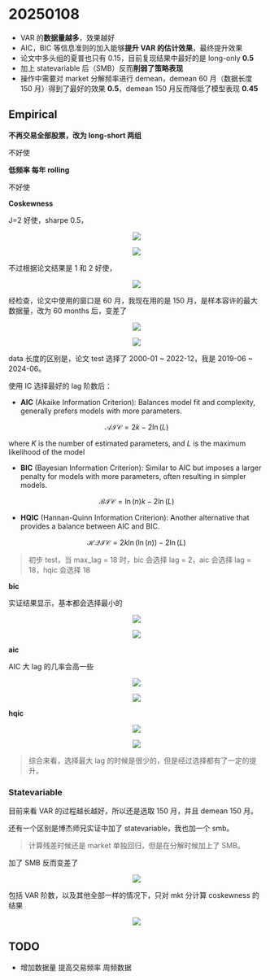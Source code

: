 # 20250108

- VAR 的**数据量越多**，效果越好
- AIC，BIC 等信息准则的加入能够**提升 VAR 的估计效果**，最终提升效果
- 论文中多头组的夏普也只有 0.15，目前复现结果中最好的是 long-only **0.5**
- 加上 statevariable 后（SMB）反而**削弱了策略表现**
- 操作中需要对 market 分解频率进行 demean，demean 60 月（数据长度 150 月）得到了最好的效果 **0.5**，demean 150 月反而降低了模型表现 **0.45**


## Empirical

**不再交易全部股票，改为 long-short 两组**

不好使

**低频率 每年 rolling**

不好使

**Coskewness**

J=2 好使，sharpe 0.5，

<div align='center'>

![](../work_img/20250108PP1.jpg)

</div>


<div align='center'>

![](../work_img/20250108PP2.jpg)

</div>

不过根据论文结果是 1 和 2 好使，

<div align='center'>

![](../work_img/20250108PP3.jpg)

</div>


经检查，论文中使用的窗口是 60 月，我现在用的是 150 月，是样本容许的最大数据量，改为 60 months 后，变差了


<div align='center'>

![](../work_img/20250108PP4.jpg)

</div>

<div align='center'>

![](../work_img/20250108PP5.jpg)

</div>

data 长度的区别是，论文 test 选择了 2000-01 ~ 2022-12，我是 2019-06 ~ 2024-06。

使用 IC 选择最好的 lag 阶数后：

- **AIC** (Akaike Information Criterion): Balances model fit and complexity, generally prefers models with more parameters.

$$
\mathcal{AIC} = 2k - 2\ln (L)
$$

where $K$ is the number of estimated parameters, and $L$ is the maximum likelihood of the model

- **BIC** (Bayesian Information Criterion): Similar to AIC but imposes a larger penalty for models with more parameters, often resulting in simpler models.

$$
\mathcal{BIC} = \ln(n) k - 2\ln (L)
$$

- **HQIC** (Hannan-Quinn Information Criterion): Another alternative that provides a balance between AIC and BIC.

$$
\mathcal{HQIC} = 2k \ln(\ln(n)) - 2\ln (L)
$$

> 初步 test，当 max_lag = 18 时，bic 会选择 lag = 2，aic 会选择 lag = 18，hqic 会选择 18

**bic**

实证结果显示，基本都会选择最小的

<div align='center'>

![](../work_img/20250108PP6.jpg)

</div>

<div align='center'>

![](../work_img/20250108PP9.jpg)

</div>

**aic**

AIC 大 lag 的几率会高一些

<div align='center'>

![](../work_img/20250108PP7.jpg)

</div>

<div align='center'>

![](../work_img/20250108PP10.jpg)

</div>

**hqic**

<div align='center'>

![](../work_img/20250108PP8.jpg)

</div>

<div align='center'>

![](../work_img/20250108PP11.jpg)

</div>

> 综合来看，选择最大 lag 的时候是很少的，但是经过选择都有了一定的提升。

### Statevariable

目前来看 VAR 的过程越长越好，所以还是选取 150 月，并且 demean 150 月。

还有一个区别是博杰师兄实证中加了 statevariable，我也加一个 smb。

> 计算残差时候还是 market 单独回归，但是在分解时候加上了 SMB。

加了 SMB 反而变差了

<div align='center'>

![](../work_img/20250108PP12.jpg)

</div>

包括 VAR 阶数，以及其他全部一样的情况下，只对 mkt 分计算 coskewness 的结果


<div align='center'>

![](../work_img/20250108PP13.jpg)

</div>

## TODO

- 增加数据量 提高交易频率 周频数据

